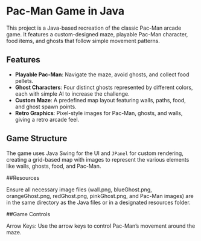 # Pac-Man Game in Java

This project is a Java-based recreation of the classic Pac-Man arcade game. It features a custom-designed maze, playable Pac-Man character, food items, and ghosts that follow simple movement patterns.

## Features

- **Playable Pac-Man**: Navigate the maze, avoid ghosts, and collect food pellets.
- **Ghost Characters**: Four distinct ghosts represented by different colors, each with simple AI to increase the challenge.
- **Custom Maze**: A predefined map layout featuring walls, paths, food, and ghost spawn points.
- **Retro Graphics**: Pixel-style images for Pac-Man, ghosts, and walls, giving a retro arcade feel.

## Game Structure

The game uses Java Swing for the UI and `JPanel` for custom rendering, creating a grid-based map with images to represent the various elements like walls, ghosts, food, and Pac-Man.

##Resources

Ensure all necessary image files (wall.png, blueGhost.png, orangeGhost.png, redGhost.png, pinkGhost.png, and Pac-Man images) are in the same directory as the Java files or in a designated resources folder.

##Game Controls

Arrow Keys: Use the arrow keys to control Pac-Man’s movement around the maze.
